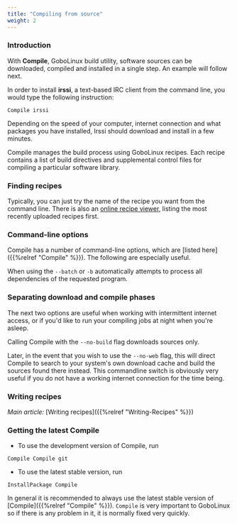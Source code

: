 ```yaml
---
title: "Compiling from source"
weight: 2
---
```


### Introduction

With **Compile**, GoboLinux build utility, software sources can be downloaded,
compiled and installed in a single step. An example will follow next.

In order to install **irssi**, a text-based IRC client from the command line,
you would type the following instruction:

```fish
Compile irssi
```

Depending on the speed of your computer, internet connection and what packages
you have installed, Irssi should download and install in a few minutes.

Compile manages the build process using GoboLinux recipes. Each recipe contains
a list of build directives and supplemental control files for compiling a
particular software library.

### Finding recipes

Typically, you can just try the name of the recipe you want from the command
line. There is also an [online recipe viewer](http://recipes.gobolinux.org),
listing the most recently uploaded recipes first.

### Command-line options

Compile has a number of command-line options, which are [listed
here]({{%relref "Compile" %}}). The following are especially useful.

When using the `--batch` or `-b` automatically attempts to process all
dependencies of the requested program.

### Separating download and compile phases

The next two options are useful when working with intermittent internet access,
or if you'd like to run your compiling jobs at night when you're asleep.

Calling Compile with the `--no-build` flag downloads sources only.

Later, in the event that you wish to use the `--no-web` flag, this will direct
Compile to search to your system's own download cache and build the sources
found there instead. This commandline switch is obviously very useful if you do
not have a working internet connection for the time being.

### Writing recipes

_Main article:_ [Writing recipes]({{%relref "Writing-Recipes" %}})

### Getting the latest Compile

-   To use the development version of Compile, run

```fish
Compile Compile git
```

-   To use the latest stable version, run

```fish
InstallPackage Compile
```

In general it is recommended to always use the latest stable version of
[Compile]({{%relref "Compile" %}}). `Compile` is very important to GoboLinux so if
there is any problem in it, it is normally fixed very quickly.
